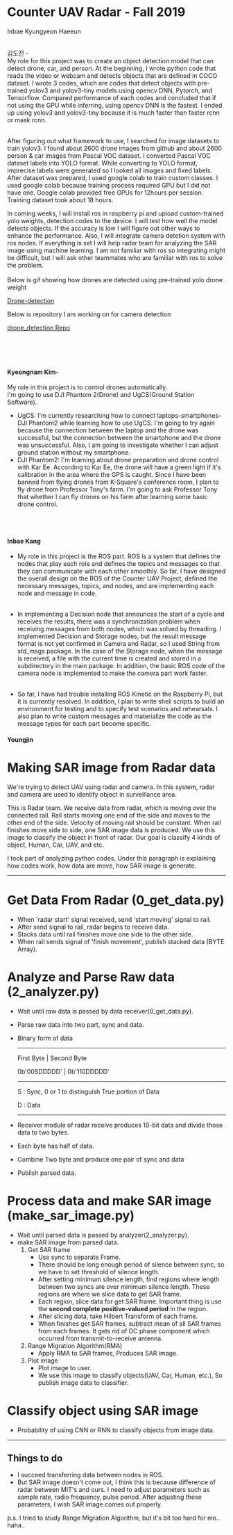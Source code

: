 # Counter UAV Radar - Fall 2019


Inbae
Kyungyeon 
Haeeun

<br/>
김도진 - <br/>
  My role for this project was to create an object detection model that can detect drone, car, and person. At the beginning, I wrote python code that reads the video or webcam and detects objects that are defined in COCO dataset. I wrote 3 codes, which are codes that detect objects with pre-trained yolov3 and yolov3-tiny models using opencv DNN, Pytorch, and Tensorflow. Compared performance of each codes and concluded that if not using the GPU while inferring, using opencv DNN is the fastest. I ended up using yolov3 and yolov3-tiny because it is much faster than faster rcnn or mask rcnn. <br/><br/>
  
  After figuring out what framework to use, I searched for image datasets to train yolov3. I found about 2600 drone images from github and about 2600 person & car images from Pascal VOC dataset. I converted Pascal VOC dataset labels into YOLO format. While converting to YOLO format, imprecise labels were generated so I looked all images and fixed labels. After dataset was prepared, I used google colab to train custom classes. I used google colab because training process required GPU but I did not have one. Google colab provided free GPUs for 12hours per session. Training dataset took about 18 hours.<br/>
  
  In coming weeks, I will install ros in raspberry pi and upload custom-trained yolo weights, detection codes to the device. I will test how well the model detects objects. If the accuracy is low I will figure out other ways to enhance the performance. Also, I will integrate camera detetion system with ros nodes. If everything is set I will help radar team for analyzing the SAR image using machine learning. I am not familiar with ros so integrating might be difficult, but I will ask other teammates who are familiar with ros to solve the problem.  
<br/>
Below is gif showing how drones are detected using pre-trained yolo drone weight

[Drone-detection](https://i.imgur.com/5UL6AvU.gifv)

Below is repository I am working on for camera detection

[drone_detection Repo](https://github.com/dojinkimm/drone_detection)
  
<br><br><br>

#### Kyeongnam Kim-
 My role in this project is to control drones automatically.  
I'm going to use DJI Phantom 2(Drone) and UgCS(Ground Station Software).
* UgCS: I'm currently researching how to connect laptops-smartphones-DJI Phantom2 while learning how to use UgCS. I'm going to try again because the connection between the laptop and the drone was successful, but the connection between the smartphone and the drone was unsuccessful. Also, I am going to investigate whether I can adjust ground station without my smartphone.
* DJI Phantom2: I'm learning about drone preparation and drone control with Kar Ee. According to Kar Ee, the drone will have a green light if it's calibration in the area where the GPS is caught. Since I have been banned from flying drones from K-Square's conference room, I plan to fly drone from Professor Tony's farm. I'm going to ask Professor Tony that whether I can fly drones on his farm after learning some basic drone control.

<br/><br>
#### Inbae Kang
- My role in this project is the ROS part. ROS is a system that defines the nodes that play each role and defines the topics and messages so that they can communicate with each other smoothly. So far, I have designed the overall design on the ROS of the Counter UAV Project, defined the necessary messages, topics, and nodes, and are implementing each node and message in code.<br/><br>

- In implementing a Decision node that announces the start of a cycle and receives the results, there was a synchronization problem when receiving messages from both nodes, which was solved by threading. I implemented Decision and Storage nodes, but the result message format is not yet confirmed in Camera and Radar, so I used String from std_msgs package. In the case of the Storage node, when the message is received, a file with the current time is created and stored in a subdirectory in the main package. In addition, the basic ROS code of the camera node is implemented to make the camera part work faster.<br/><br>
  
- So far, I have had trouble installing ROS Kinetic on the Raspberry Pi, but it is currently resolved. In addition, I plan to write shell scripts to build an environment for testing and to specify test scenarios and rehearsals. I also plan to write custom messages and materialize the code as the message types for each part become specific.

#### Youngjin  
# Making SAR image from Radar data

We're trying to detect UAV using radar and camera. In this system, radar and camera are used to identify object in surveillance area.

This is Radar team. We receive data from radar, which is moving over the connected rail. Rail starts moving one end of the side and moves to the other end of the side. Velocity of moving rail should be constant. When rail finishes move side to side, one SAR image data is produced. We use this image to classify the object in front of radar. Our goal is classify 4 kinds of object, Human, Car, UAV, and etc.

I took part of analyzing python codes.  Under this paragraph is explaining how codes work, how data are move, how SAR image is generate.

---

# Get Data From Radar (0_get_data.py)

- When 'radar start' signal received, send 'start moving' signal to rail.
- After send signal to rail, radar begins to receive data.
- Stacks data until rail finishes move one side to the other side.
- When rail sends signal of 'finish movement', publish stacked data (BYTE Array).

# Analyze and Parse Raw data (2_analyzer.py)

- Wait until raw data is passed by data receiver(0_get_data.py).
- Parse raw data into two part, sync and data.
- Binary form of data

    ---

    First Byte           | Second Byte

    0b'00SDDDDD' | 0b'110DDDDD'

    ---

    S : Sync, 0 or 1 to distinguish True portion of Data

    D : Data  

    ---

- Receiver module of radar receive produces 10-bit data and divide those data to two bytes.
- Each byte has half of data.
- Combine Two byte and produce one pair of sync and data
- Publish parsed data.

# Process data and make SAR image (make_sar_image.py)

- Wait until parsed data is passed by analyzer(2_analyzer.py).
- make SAR image from parsed data.
    1. Get SAR frame
        - Use sync to separate Frame.
        - There should be long enough period of silence between sync, so we have to set threshold of silence length.
        - After setting minimum silence length, find regions where length between two syncs are over minimum silence length. These regions are where we slice data to get SAR frame.
        - Each region, slice data for get SAR frame. Important thing is use the **second complete positive-valued period** in the region.
        - After slicing data, take Hilbert Transform of each frame.
        - When finishes get SAR frames, subtract mean of all SAR frames from each frames. It gets rid of DC phase component which occurred from transmit-to-receive antenna.
    2. Range Migration Algorithm(RMA)
        - Apply RMA to SAR frames, Produces SAR image.
    3. Plot image
        - Plot image to user.
        - We use this image to classify objects(UAV, Car, Human, etc.), So publish image data to classifier.

# Classify object using SAR image

- Probability of using CNN or RNN to classify objects from image data.

---

## Things to do

- I succeed transferring data between nodes in ROS.
- But SAR image doesn't come out, I think this is because difference of radar between MIT's and ours. I need to adjust parameters such as sample rate, radio frequency, pulse period. After adjusting these parameters, I wish SAR image comes out properly.

p.s. I tried to study Range Migration Algorithm, but it's bit too hard for me.. haha..
